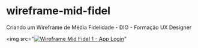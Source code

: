 # wireframe-mid-fidel
Criando um Wireframe de Média Fidelidade - DIO - Formação UX Designer

<img src="[![Wireframe Mid Fidel 1 - App Login](https://github.com/glauciocoutinho/wireframe-mid-fidel/assets/18041047/fca06473-31cd-42f0-b1e3-f69511f9ad0c)](https://github.com/glauciocoutinho/wireframe-mid-fidel/issues/1)"


